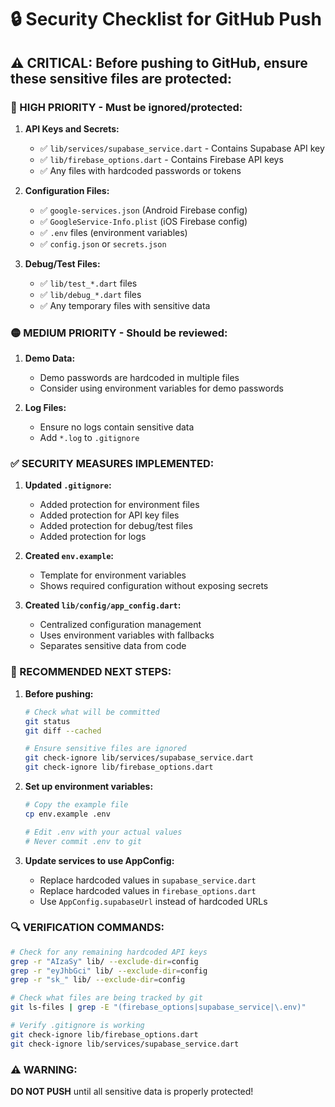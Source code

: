 # 🔒 Security Checklist for GitHub Push

## ⚠️ CRITICAL: Before pushing to GitHub, ensure these sensitive files are protected:

### 🔴 HIGH PRIORITY - Must be ignored/protected:

1. **API Keys and Secrets:**
   - ✅ `lib/services/supabase_service.dart` - Contains Supabase API key
   - ✅ `lib/firebase_options.dart` - Contains Firebase API keys
   - ✅ Any files with hardcoded passwords or tokens

2. **Configuration Files:**
   - ✅ `google-services.json` (Android Firebase config)
   - ✅ `GoogleService-Info.plist` (iOS Firebase config)
   - ✅ `.env` files (environment variables)
   - ✅ `config.json` or `secrets.json`

3. **Debug/Test Files:**
   - ✅ `lib/test_*.dart` files
   - ✅ `lib/debug_*.dart` files
   - ✅ Any temporary files with sensitive data

### 🟡 MEDIUM PRIORITY - Should be reviewed:

1. **Demo Data:**
   - Demo passwords are hardcoded in multiple files
   - Consider using environment variables for demo passwords

2. **Log Files:**
   - Ensure no logs contain sensitive data
   - Add `*.log` to `.gitignore`

### ✅ SECURITY MEASURES IMPLEMENTED:

1. **Updated `.gitignore`:**
   - Added protection for environment files
   - Added protection for API key files
   - Added protection for debug/test files
   - Added protection for logs

2. **Created `env.example`:**
   - Template for environment variables
   - Shows required configuration without exposing secrets

3. **Created `lib/config/app_config.dart`:**
   - Centralized configuration management
   - Uses environment variables with fallbacks
   - Separates sensitive data from code

### 🚀 RECOMMENDED NEXT STEPS:

1. **Before pushing:**
   ```bash
   # Check what will be committed
   git status
   git diff --cached
   
   # Ensure sensitive files are ignored
   git check-ignore lib/services/supabase_service.dart
   git check-ignore lib/firebase_options.dart
   ```

2. **Set up environment variables:**
   ```bash
   # Copy the example file
   cp env.example .env
   
   # Edit .env with your actual values
   # Never commit .env to git
   ```

3. **Update services to use AppConfig:**
   - Replace hardcoded values in `supabase_service.dart`
   - Replace hardcoded values in `firebase_options.dart`
   - Use `AppConfig.supabaseUrl` instead of hardcoded URLs

### 🔍 VERIFICATION COMMANDS:

```bash
# Check for any remaining hardcoded API keys
grep -r "AIzaSy" lib/ --exclude-dir=config
grep -r "eyJhbGci" lib/ --exclude-dir=config
grep -r "sk_" lib/ --exclude-dir=config

# Check what files are being tracked by git
git ls-files | grep -E "(firebase_options|supabase_service|\.env)"

# Verify .gitignore is working
git check-ignore lib/firebase_options.dart
git check-ignore lib/services/supabase_service.dart
```

### ⚠️ WARNING:
**DO NOT PUSH** until all sensitive data is properly protected!
